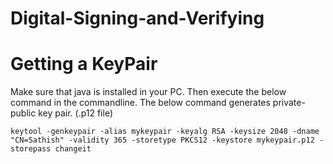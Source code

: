 # Digital-Signing-and-Verifying

# Getting a KeyPair
Make sure that java is installed in your PC. Then execute the below command in the commandline. 
The below command generates private-public key pair. (.p12 file)
```
keytool -genkeypair -alias mykeypair -keyalg RSA -keysize 2048 -dname "CN=Sathish" -validity 365 -storetype PKCS12 -keystore mykeypair.p12 -storepass changeit
```
